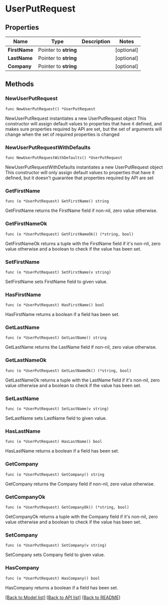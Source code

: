 # UserPutRequest

## Properties

Name | Type | Description | Notes
------------ | ------------- | ------------- | -------------
**FirstName** | Pointer to **string** |  | [optional] 
**LastName** | Pointer to **string** |  | [optional] 
**Company** | Pointer to **string** |  | [optional] 

## Methods

### NewUserPutRequest

`func NewUserPutRequest() *UserPutRequest`

NewUserPutRequest instantiates a new UserPutRequest object
This constructor will assign default values to properties that have it defined,
and makes sure properties required by API are set, but the set of arguments
will change when the set of required properties is changed

### NewUserPutRequestWithDefaults

`func NewUserPutRequestWithDefaults() *UserPutRequest`

NewUserPutRequestWithDefaults instantiates a new UserPutRequest object
This constructor will only assign default values to properties that have it defined,
but it doesn't guarantee that properties required by API are set

### GetFirstName

`func (o *UserPutRequest) GetFirstName() string`

GetFirstName returns the FirstName field if non-nil, zero value otherwise.

### GetFirstNameOk

`func (o *UserPutRequest) GetFirstNameOk() (*string, bool)`

GetFirstNameOk returns a tuple with the FirstName field if it's non-nil, zero value otherwise
and a boolean to check if the value has been set.

### SetFirstName

`func (o *UserPutRequest) SetFirstName(v string)`

SetFirstName sets FirstName field to given value.

### HasFirstName

`func (o *UserPutRequest) HasFirstName() bool`

HasFirstName returns a boolean if a field has been set.

### GetLastName

`func (o *UserPutRequest) GetLastName() string`

GetLastName returns the LastName field if non-nil, zero value otherwise.

### GetLastNameOk

`func (o *UserPutRequest) GetLastNameOk() (*string, bool)`

GetLastNameOk returns a tuple with the LastName field if it's non-nil, zero value otherwise
and a boolean to check if the value has been set.

### SetLastName

`func (o *UserPutRequest) SetLastName(v string)`

SetLastName sets LastName field to given value.

### HasLastName

`func (o *UserPutRequest) HasLastName() bool`

HasLastName returns a boolean if a field has been set.

### GetCompany

`func (o *UserPutRequest) GetCompany() string`

GetCompany returns the Company field if non-nil, zero value otherwise.

### GetCompanyOk

`func (o *UserPutRequest) GetCompanyOk() (*string, bool)`

GetCompanyOk returns a tuple with the Company field if it's non-nil, zero value otherwise
and a boolean to check if the value has been set.

### SetCompany

`func (o *UserPutRequest) SetCompany(v string)`

SetCompany sets Company field to given value.

### HasCompany

`func (o *UserPutRequest) HasCompany() bool`

HasCompany returns a boolean if a field has been set.


[[Back to Model list]](../README.md#documentation-for-models) [[Back to API list]](../README.md#documentation-for-api-endpoints) [[Back to README]](../README.md)


